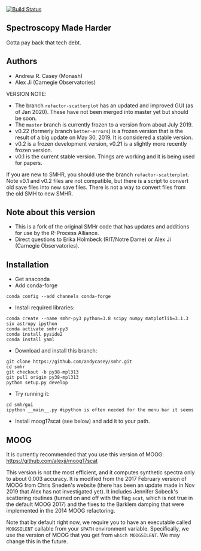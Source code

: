 [![Build Status](https://travis-ci.org/andycasey/smhr.svg?branch=master)](https://travis-ci.org/andycasey/smhr)

Spectroscopy Made Harder
------------------------
Gotta pay back that tech debt.


Authors
-------
 - Andrew R. Casey (Monash)
 - Alex Ji (Carnegie Observatories)

VERSION NOTE:
- The branch `refactor-scatterplot` has an updated and improved GUI (as of Jan 2020). These have not been merged into master yet but should be soon.
- The `master` branch is currently frozen to a version from about July 2019.
- v0.22 (formerly branch `better-errors`) is a frozen version that is the result of a big update on May 30, 2019. It is considered a stable version.
- v0.2 is a frozen development version, v0.21 is a slightly more recently frozen version. 
- v0.1 is the current stable version. Things are working and it is being used for papers.

If you are new to SMHR, you should use the branch `refactor-scatterplot`.
Note v0.1 and v0.2 files are not compatible, but there is a script to convert old save files into new save files.
There is not a way to convert files from the old SMH to new SMHR.


Note about this version
------------------------
 - This is a fork of the original SMHr code that has updates and additions for use by the *R*-Process Alliance.
 - Direct questions to Erika Holmbeck (RIT/Notre Dame) or Alex Ji (Carnegie Observatories).


Installation
------------

* Get anaconda
* Add conda-forge
```
conda config --add channels conda-forge
```
* Install required libraries:
```
conda create --name smhr-py3 python=3.8 scipy numpy matplotlib=3.1.3 six astropy ipython
conda activate smhr-py3
conda install pyside2
conda install yaml
```
* Download and install this branch:
```
git clone https://github.com/andycasey/smhr.git 
cd smhr
git checkout -b py38-mpl313
git pull origin py38-mpl313
python setup.py develop
```
* Try running it:
```
cd smh/gui
ipython __main__.py #ipython is often needed for the menu bar it seems
```
* Install moog17scat (see below) and add it to your path.



MOOG
----
It is currently recommended that you use this version of MOOG: https://github.com/alexji/moog17scat

This version is not the most efficient, and it computes synthetic spectra only to about 0.003 accuracy. It is modified from the 2017 February version of MOOG from Chris Sneden's website (there has been an update made in Nov 2019 that Alex has not investigated yet). It includes Jennifer Sobeck's scattering routines (turned on and off with the flag `scat`, which is not true in the default MOOG 2017) and the fixes to the Barklem damping that were implemented in the 2014 MOOG refactoring.

Note that by default right now, we require you to have an executable called `MOOGSILENT` callable from your `$PATH` environment variable. Specifically, we use the version of MOOG that you get from `which MOOGSILENT`. We may change this in the future.
